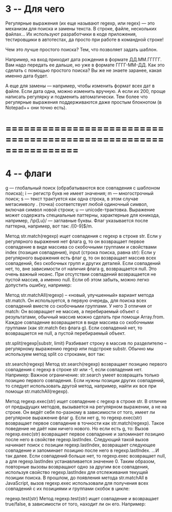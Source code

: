 # 3 -- Для чего

Регулярные выражения (их еще называют regexp, или regex) — это механизм для поиска и замены текста. В строке, файле, нескольких файлах... 
Их используют разработчики в коде приложения, тестировщики в автотестах, да просто при работе в командной строке!

Чем это лучше простого поиска? Тем, что позволяет задать шаблон.

Например, на вход приходит дата рождения в формате ДД.ММ.ГГГГГ. Вам надо передать ее дальше, но уже в формате ГГГГ-ММ-ДД. 
Как это сделать с помощью простого поиска? Вы же не знаете заранее, какая именно дата будет.

А еще для замены — например, чтобы изменить формат всех дат в файле. Если дата одна, можно изменить вручную. 
А если их 200, проще написать регулярку и подменить автоматически. 
Тем более что регулярные выражения поддерживаются даже простым блокнотом (в Notepad++ они точно есть).

# ================================================================

# 4 -- флаги

g — глобальный поиск (обрабатываются все совпадения с шаблоном поиска);
i — регистр букв не имеет значения;
m — многострочный поиск;
s — текст трактуется как одна строка, в этом случае метасимволу . (точка) соответствует любой одиночный символ, включая символ новой строки;
u — unicode-трактовка. Выражение может содержать специальные паттерны, характерные для юникода, например, /\p{Lu}/ — заглавные буквы.
Флаг указывается после паттерна, например, вот так: /[0-9]$/m.




Метод str.match(regexp) ищет совпадения с regexp в строке str.
Если у регулярного выражения нет флага g, то он возвращает первое совпадение в виде массива со скобочными группами и свойствами index (позиция совпадения), input (строка поиска, равна str):
Если у регулярного выражения есть флаг g, то он возвращает массив всех совпадений, без скобочных групп и других деталей.
Если совпадений нет, то, вне зависимости от наличия флага g, возвращается null.
Это очень важный нюанс. При отсутствии совпадений возвращается не пустой массив, а именно null. Если об этом забыть, можно легко допустить ошибку, например:



Метод str.matchAll(regexp) – «новый, улучшенный» вариант метода str.match.
Он используется, в первую очередь, для поиска всех совпадений вместе со скобочными группами.
У него 3 отличия от match:
Он возвращает не массив, а перебираемый объект с результатами, обычный массив можно сделать при помощи Array.from.
Каждое совпадение возвращается в виде массива со скобочными группами (как str.match без флага g).
Если совпадений нет, то возвращается не null, а пустой перебираемый объект.



str.split(regexp|substr, limit)
Разбивает строку в массив по разделителю – регулярному выражению regexp или подстроке substr.
Обычно мы используем метод split со строками, вот так:


str.search(regexp)
Метод str.search(regexp) возвращает позицию первого совпадения с regexp в строке str или -1, если совпадения нет.
Например:
Важное ограничение: str.search умеет возвращать только позицию первого совпадения.
Если нужны позиции других совпадений, то следует использовать другой метод, например, найти их все при помощи str.matchAll(regexp).





Метод regexp.exec(str) ищет совпадение с regexp в строке str. В отличие от предыдущих методов, вызывается на регулярном выражении, а не на строке.
Он ведёт себя по-разному в зависимости от того, имеет ли регулярное выражение флаг g.
Если нет g, то regexp.exec(str) возвращает первое совпадение в точности как str.match(regexp). Такое поведение не даёт нам ничего нового.
Но если есть g, то:
Вызов regexp.exec(str) возвращает первое совпадение и запоминает позицию после него в свойстве regexp.lastIndex.
Следующий такой вызов начинает поиск с позиции regexp.lastIndex, возвращает следующее совпадение и запоминает позицию после него в regexp.lastIndex.
…И так далее.
Если совпадений больше нет, то regexp.exec возвращает null, а для regexp.lastIndex устанавливается значение 0.
Таким образом, повторные вызовы возвращают одно за другим все совпадения, используя свойство regexp.lastIndex для отслеживания текущей позиции поиска.
В прошлом, до появления метода str.matchAll в JavaScript, вызов regexp.exec использовали для получения всех совпадений с их позициями и группами скобок в цикле:




regexp.test(str)
Метод regexp.test(str) ищет совпадение и возвращает true/false, в зависимости от того, находит ли он его.
Например: